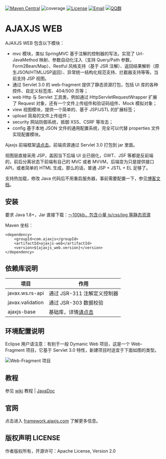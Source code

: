 [![Maven Central](https://maven-badges-generator.herokuapp.com/maven-central/com.ajaxjs/ajaxjs-web/badge.svg)](https://maven-badges-generator.herokuapp.com/maven-central/com.ajaxjs/ajaxjs-web)
![coverage](https://img.shields.io/badge/coverage-80%25-yellowgreen.svg?maxAge=2592000)
[![License](https://img.shields.io/badge/license-Apache--2.0-green.svg?longCache=true&style=flat)](http://www.apache.org/licenses/LICENSE-2.0.txt)
[![Email](https://img.shields.io/badge/Contact--me-Email-orange.svg)](mailto:support@ajaxjs.com)
[![QQ群](https://framework.ajaxjs.com/framework/asset/qq.svg)](https://shang.qq.com/wpa/qunwpa?idkey=3877893a4ed3a5f0be01e809e7ac120e346102bd550deb6692239bb42de38e22)

AJAXJS WEB
=============
AJAXJS WEB 包含以下模块：

- mvc 模块，类似 SpringMVC 基于注解的控制器的写法，实现了 Url-JavaMethod 映射、参数自动化注入（支持 Query/Path 参数，Form2Bean/Map）、Restful 风格支持（基于 JSR 注解）、返回结果解析（原生JSON/HTML/JSP返回）、异常统一结构化规范支持、拦截器支持等等。当前支持 JSP 视图。
- 通过 Servlet 3.0 的 web-fragment 提供了静态资源打包，包括 UI 库的各种控件、自定义标签库、404/500 页等；
- web Http 与 Servlet 工具类，例如通过 HttpServletRequestWrapper 扩展了 Request 对象，还有一个文件上传组件和验证码组件、Mock 模拟对象；
- view 视图模块，提供一个简单的、基于 JSP/JSTL 的扩展标签；
- upload 简易的文件上传组件；
- security 网站防御系统，抵御 XSS、CSRF 等攻击；
- config 基于本地 JSON 文件的通用配置系统，完全可以代替 properties 文件实现配置模块。

Ajaxjs 前端框架[请点击](../ajaxjs-web-js)。前端资源通过 Servlet 3.0 打包到 jar 里面。

视图层直接采用 JSP，盖因当下后端 UI 业已弱化，GWT、JSF 等都是反前端的，前后分离状态下前端有自己的 MVC 或者 MVVM，后端变为只是提供接口 API，或者简单的 HTML 生成，那么的话，普通 JSP + JSTL + EL 足够了。

支持热加载，修改 Java 代码后不用重启服务器，事前需要配置一下，参见[博客文档](https://blog.csdn.net/zhangxin09/article/details/84988200)。


安装
---------

要求 Java 1.8+，Jar 直接下载：[～100kb，包含小量 js/css/jpg 等静态资源](https://search.maven.org/remotecontent?filepath=com/ajaxjs/ajaxjs-web/1.1.3/ajaxjs-web-1.1.3.jar)

Maven 坐标：

```
<dependency>
    <groupId>com.ajaxjs</groupId>
    <artifactId>ajaxjs-web</artifactId>
    <version>${ajaxjs_web.version}</version>
</dependency>
```

依赖库说明
-------------
|项目|作用|
|---|---|
|javax.ws.rs-api| 通过 JSR-311 注解定义控制器|
|javax.validation| 通过 JSR-303 数据校验|
|ajaxjs-base| 基础库，详情[请点击](../ajaxjs-base)|


环境配置说明
-------------
Eclipse 用户请注意：有别于一般 Dymanic Web 项目，这是一个 Web-Fragment 项目，它基于 Servlet 3.0 特性，新建项目时适宜于下面如图的类型。

![Web-Fragment 项目](https://images.gitee.com/uploads/images/2018/1117/114116_c739299b_784269.png "TIM截图20181117113715.png")


教程
---------
参见 [wiki](https://gitee.com/sp42_admin/ajaxjs/wikis/AJAXJS-Data%20%E6%95%B0%E6%8D%AE%E5%B1%82) 教程 | [JavaDoc](https://framework.ajaxjs.com/framework/javadoc/ajaxjs-web/)

官网
---------
点击进入 [framework.ajaxjs.com](https://framework.ajaxjs.com]) 了解更多信息。


版权声明 LICENSE
---------
作者版权所有，开源许可：Apache License, Version 2.0

